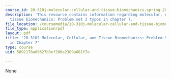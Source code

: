 ```yaml
---
course_id: 20-310j-molecular-cellular-and-tissue-biomechanics-spring-2015
description: 'This resource contains information regarding molecular, cellular, and
  tissue biomechanics: Problem set 3 typos in chapter 7.'
file_location: /coursemedia/20-310j-molecular-cellular-and-tissue-biomechanics-spring-2015/5092178a09627b3ef200a2389a681f7e_MIT20_310JS15_PS3typos.pdf
file_type: application/pdf
layout: pdf
title: '20.310J Molecular, Cellular, and Tissue Biomechanics: Problem Set 3 Typos
  in Chapter 7'
type: course
uid: 5092178a09627b3ef200a2389a681f7e

---
```

None
